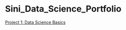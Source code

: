 # Sini_Data_Science_Portfolio
[Project 1: Data Science Basics](https://github.com/sinishibu/IntroToDataScience/blob/master/DataScienceBasics.ipynb)
